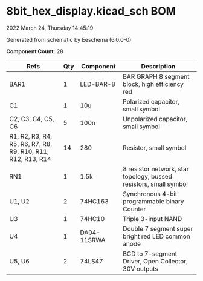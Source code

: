 # 8bit_hex_display.kicad_sch BOM

2022 March 24, Thursday 14:45:19

Generated from schematic by Eeschema (6.0.0-0)

**Component Count:** 28

| Refs | Qty | Component | Description |
| ----- | --- | ---- | ----------- |
| BAR1 | 1 | LED-BAR-8 | BAR GRAPH 8 segment block, high efficiency red |
| C1 | 1 | 10u | Polarized capacitor, small symbol |
| C2, C3, C4, C5, C6 | 5 | 100n | Unpolarized capacitor, small symbol |
| R1, R2, R3, R4, R5, R6, R7, R8, R9, R10, R11, R12, R13, R14 | 14 | 280 | Resistor, small symbol |
| RN1 | 1 | 1.5k | 8 resistor network, star topology, bussed resistors, small symbol |
| U1, U2 | 2 | 74HC163 | Synchronous 4-bit programmable binary Counter |
| U3 | 1 | 74HC10 | Triple 3-input NAND |
| U4 | 1 | DA04-11SRWA | Double 7 segment super bright red LED common anode |
| U5, U6 | 2 | 74LS47 | BCD to 7-segment Driver, Open Collector, 30V outputs |
    
